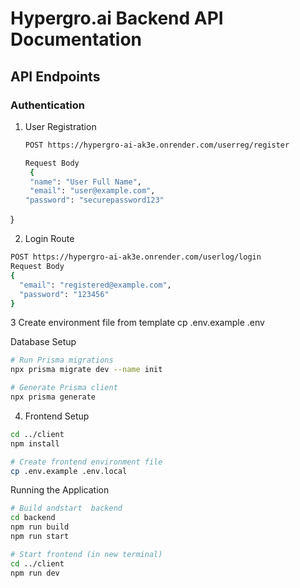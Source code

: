 # Hypergro.ai Backend API Documentation

## API Endpoints

### Authentication


1. User Registration
   ```bash
   POST https://hypergro-ai-ak3e.onrender.com/userreg/register

   Request Body 
    {
    "name": "User Full Name",
    "email": "user@example.com",
   "password": "securepassword123"
  }

2. Login Route
```bash
POST https://hypergro-ai-ak3e.onrender.com/userlog/login
Request Body
{
  "email": "registered@example.com",
  "password": "123456"
}
```
3 Create environment file from template
cp .env.example .env

  Database Setup
```bash
# Run Prisma migrations
npx prisma migrate dev --name init

# Generate Prisma client
npx prisma generate
```

4. Frontend Setup
```bash
cd ../client
npm install

# Create frontend environment file
cp .env.example .env.local
```

Running the Application
```bash
# Build andstart  backend
cd backend
npm run build
npm run start

# Start frontend (in new terminal)
cd ../client
npm run dev


